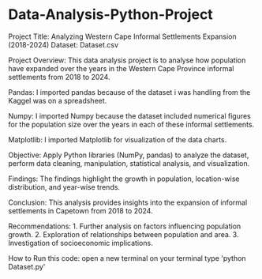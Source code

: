 # Data-Analysis-Python-Project

Project Title: 
Analyzing Western Cape Informal Settlements Expansion (2018-2024) Dataset: Dataset.csv 

Project Overview:
This data analysis project is to analyse how population have expanded over the years in the Western Cape Province informal settlements from 2018 to 2024. 

Pandas:
I imported pandas because of the dataset i was handling from the Kaggel was on a spreadsheet. 

Numpy:
I imported Numpy because the dataset included numerical figures for the population size over the years in each of these informal settlements.

Matplotlib:
I imported Matplotlib for visualization of the data charts. 

Objective: 
Apply Python libraries (NumPy, pandas) to analyze the dataset, perform data cleaning, manipulation, statistical analysis, and visualization.

Findings: 
The findings highlight the growth in population, location-wise distribution, and year-wise trends.

Conclusion: 
This analysis provides insights into the expansion of informal settlements in Capetown from 2018 to 2024.  

Recommendations: 
1.⁠ ⁠Further analysis on factors influencing population growth. 
2.⁠ ⁠Exploration of relationships between population and area. 3.⁠ ⁠Investigation of socioeconomic implications. 

How to Run this code:
open a new terminal
on your terminal type 'python Dataset.py'
